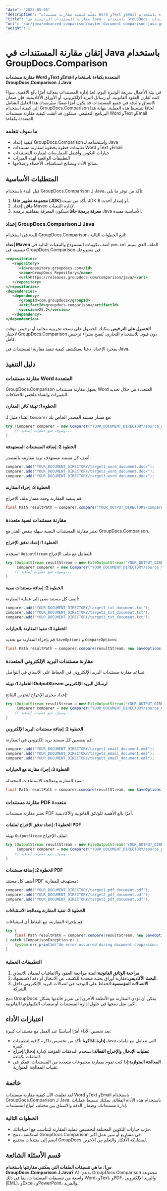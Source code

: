 ```yaml
---
"date": "2025-05-05"
"description": "تعلّم كيفية مقارنة مستندات Word وText وEmail بكفاءة باستخدام GroupDocs.Comparison لجافا. بسّط عمليات إدارة مستنداتك بسهولة."
"title": "مقارنة المستندات الرئيسية في Java - باستخدام GroupDocs. مقارنة لمستندات Word والنصوص والبريد الإلكتروني"
"url": "/ar/java/advanced-comparison/master-document-comparison-java-groupdocs/"
"weight": 1
---
```


# إتقان مقارنة المستندات في Java باستخدام GroupDocs.Comparison

**مقارنة مستندات Word وText وEmail المتعددة بكفاءة باستخدام GroupDocs.Comparison لـ Java**

في بيئة الأعمال سريعة الوتيرة اليوم، تُعدّ إدارة المستندات بفعالية أمرًا بالغ الأهمية. سواءً كنت تُقارن العقود القانونية، أو رسائل البريد الإلكتروني، أو الأوراق الأكاديمية، فإن ضمان الاتساق والدقة في جميع المستندات قد يكون أمرًا صعبًا. سيُرشدك هذا الدليل الشامل إلى كيفية استخدام GroupDocs.Comparison لجافا لتبسيط هذه العملية. بنهاية هذا البرنامج التعليمي، ستكون قد أتقنت كيفية مقارنة مستندات Word وText وEmail المتعددة بكفاءة.

### ما سوف تتعلمه
- كيفية إعداد GroupDocs.Comparison واستخدامه لـ Java
- تعليمات خطوة بخطوة لمقارنة مستندات Word وText وEmail
- خيارات التكوين وأفضل الممارسات لمقارنة المستندات
- التطبيقات الواقعية لهذه الميزات
- نصائح الأداء ونصائح استكشاف الأخطاء وإصلاحها

## المتطلبات الأساسية
قبل البدء باستخدام GroupDocs.Comparison لـ Java، تأكد من توفر ما يلي:
1. **مجموعة تطوير جافا (JDK)**:تأكد من تثبيت JDK 8 أو إصدار أحدث.
2. **مافن**:إعداد Maven لإدارة التبعيات.
3. **معرفة برمجة جافا**:ستكون المعرفة بمفاهيم برمجة Java الأساسية مفيدة.

### إعداد GroupDocs.Comparison لـ Java
للبدء في استخدام GroupDocs.Comparison، اتبع الخطوات التالية:

**إعداد Maven**
أضف تكوينات المستودع والتبعيات التالية في `pom.xml` الملف الذي سيتم تضمينه في GroupDocs.Comparison في مشروعك:

```xml
<repositories>
   <repository>
      <id>repository.groupdocs.com</id>
      <name>GroupDocs Repository</name>
      <url>https://releases.groupdocs.com/comparison/java/</url>
   </repository>
</repositories>
<dependencies>
   <dependency>
      <groupId>com.groupdocs</groupId>
      <artifactId>groupdocs-comparison</artifactId>
      <version>25.2</version>
   </dependency>
</dependencies>
```

**الحصول على الترخيص**
يمكنك الحصول على نسخة تجريبية مجانية أو ترخيص مؤقت لاختبار GroupDocs.Comparison دون قيود. للاستخدام التجاري، يُنصح بشراء ترخيص كامل.

بمجرد الإعداد، دعنا نستكشف كيفية تنفيذ مقارنة المستندات في Java.

## دليل التنفيذ

### مقارنة مستندات Word المتعددة
GroupDocs.Comparison يسهل مقارنة مستندات Word المتعددة من خلال تحديد التغييرات وإنشاء ملخص للاختلافات.

#### الخطوة 1: تهيئة كائن المقارن
إنشاء مثيل لـ `Comparer` مع مسار مستند المصدر الخاص بك:

```java
try (Comparer comparer = new Comparer("YOUR_DOCUMENT_DIRECTORY/source_word_document.docx")) {
    // وسوف تتبع خطوات إضافية...
}
```

#### الخطوة 2: إضافة المستندات المستهدفة
أضف كل مستند مستهدف تريد مقارنته بالمصدر:

```java
comparer.add("YOUR_DOCUMENT_DIRECTORY/target1_word_document.docx");
comparer.add("YOUR_DOCUMENT_DIRECTORY/target2_word_document.docx");
comparer.add("YOUR_DOCUMENT_DIRECTORY/target3_word_document.docx");
```

#### الخطوة 3: إجراء المقارنة
قم بتنفيذ المقارنة وحدد مسار ملف الإخراج:

```java
final Path resultPath = comparer.compare("YOUR_OUTPUT_DIRECTORY/compare_multiple_word_documents_result.docx");
```

### مقارنة مستندات نصية متعددة
تعتبر مقارنة المستندات النصية سهلة بنفس القدر مع GroupDocs.Comparison.

#### الخطوة 1: إعداد تدفق الإخراج
استخدم `OutputStream` للتعامل مع ملف الإخراج:

```java
try (OutputStream resultStream = new FileOutputStream("YOUR_OUTPUT_DIRECTORY/compare_multiple_txt_documents_result.txt");
     Comparer comparer = new Comparer("YOUR_DOCUMENT_DIRECTORY/source_text_document.txt")) {
    // وسوف تتبع خطوات إضافية...
}
```

#### الخطوة 2: إضافة مستندات نصية
أضف كل مستند نصي إلى عملية المقارنة:

```java
comparer.add("YOUR_DOCUMENT_DIRECTORY/target1_txt_document.txt");
comparer.add("YOUR_DOCUMENT_DIRECTORY/target2_txt_document.txt");
comparer.add("YOUR_DOCUMENT_DIRECTORY/target3_txt_document.txt");
```

#### الخطوة 3: تنفيذ المقارنة بالخيارات
قم بإجراء المقارنة مع تحديد `SaveOptions` و `CompareOptions`:

```java
final Path resultPath = comparer.compare(resultStream, new SaveOptions(), new CompareOptions());
```

### مقارنة مستندات البريد الإلكتروني المتعددة
تساعد مقارنة مستندات البريد الإلكتروني في الحفاظ على الاتساق في التواصل.

#### الخطوة 1: تهيئة OutputStream لرسائل البريد الإلكتروني
إعداد مجرى الإخراج لتخزين النتائج:

```java
try (OutputStream resultStream = new FileOutputStream("YOUR_OUTPUT_DIRECTORY/compare_multiple_email_documents_result.eml");
     Comparer comparer = new Comparer("YOUR_DOCUMENT_DIRECTORY/source_email_document.eml")) {
    // وسوف تتبع خطوات إضافية...
}
```

#### الخطوة 2: إضافة مستندات البريد الإلكتروني
قم بتضمين كل مستند بريد إلكتروني في المقارنة:

```java
comparer.add("YOUR_DOCUMENT_DIRECTORY/target1_email_document.eml");
comparer.add("YOUR_DOCUMENT_DIRECTORY/target2_email_document.eml");
comparer.add("YOUR_DOCUMENT_DIRECTORY/target3_email_document.eml");
```

#### الخطوة 3: إجراء مقارنة مع الخيارات
تنفيذ المقارنة ومعالجة الاستثناءات المحتملة:

```java
final Path resultPath = comparer.compare(resultStream, new SaveOptions(), new CompareOptions());
```

### مقارنة مستندات PDF متعددة
تعتبر مقارنة مستندات PDF أمرًا بالغ الأهمية للوثائق القانونية والأكاديمية.

#### الخطوة 1: إعداد تدفق الإخراج لملفات PDF
تهيئة `OutputStream` لملف الإخراج:

```java
try (OutputStream resultStream = new FileOutputStream("YOUR_OUTPUT_DIRECTORY/compare_multiple_pdf_documents_result.pdf");
     Comparer comparer = new Comparer("YOUR_DOCUMENT_DIRECTORY/source_pdf_document.pdf")) {
    // وسوف تتبع خطوات إضافية...
}
```

#### الخطوة 2: إضافة مستندات PDF
أضف كل مستند PDF مستهدف للمقارنة:

```java
comparer.add("YOUR_DOCUMENT_DIRECTORY/target1_pdf_document.pdf");
comparer.add("YOUR_DOCUMENT_DIRECTORY/target2_pdf_document.pdf");
comparer.add("YOUR_DOCUMENT_DIRECTORY/target3_pdf_document.pdf");
```

#### الخطوة 3: تنفيذ المقارنة ومعالجة الاستثناءات
قم بإجراء المقارنة، مع التقاط أي استثناءات:

```java
try {
    final Path resultPath = comparer.compare(resultStream, new SaveOptions(), new CompareOptions());
} catch (ComparisonException e) {
    System.err.println("An error occurred during document comparison: " + e.getMessage());
}
```

### التطبيقات العملية
1. **مراجعة الوثائق القانونية**:أتمتة مراجعة العقود والاتفاقيات لضمان الاتساق.
2. **البحث الأكاديمي**:مقارنة أوراق بحثية متعددة للكشف عن الانتحال أو دقة الاستشهاد.
3. **الاتصالات المؤسسية**:الحفاظ على التوحيد في اتصالات البريد الإلكتروني داخل الشركة.

دمج GroupDocs. يمكن أن تؤدي المقارنة مع الأنظمة الأخرى إلى تعزيز فائدتها بشكل أكبر، مثل دمجها في حلول إدارة المستندات أو منصات التكنولوجيا القانونية.

## اعتبارات الأداء
يعد تحسين الأداء أمرًا أساسيًا عند العمل مع مستندات كبيرة:
- **إدارة الذاكرة**:تأكد من تخصيص ذاكرة كافية لتطبيقات Java التي تتعامل مع ملفات كبيرة.
- **عمليات الإدخال والإخراج الفعالة**:استخدم التدفقات المؤقتة لإدارة إدخال/إخراج الملفات بكفاءة.
- **المعالجة المتوازية**:إذا كنت تقوم بمقارنة مجموعات متعددة من المستندات، ففكر في تقنيات المعالجة المتوازية.

## خاتمة
لقد تعلمتَ الآن كيفية مقارنة مستندات Word وText وEmail باستخدام GroupDocs.Comparison لـ Java. باستخدام هذه الأداة الفعّالة، يمكنك تبسيط عمليات إدارة مستنداتك، وضمان الدقة والاتساق بين مختلف أنواع المستندات.

### الخطوات التالية
- جرّب خيارات التكوين المختلفة لتخصيص عملية المقارنة لتتناسب مع احتياجاتك.
- استكشف دمج GroupDocs.Comparison في مشاريع أو سير عمل أكبر.
- انضم إلى منتديات مجتمع GroupDocs لمشاركة الأفكار والتعلم من الآخرين.

## قسم الأسئلة الشائعة
**س1: ما هي تنسيقات الملفات التي يمكنني مقارنتها باستخدام GroupDocs.Comparison لـ Java؟**
A1: يدعم GroupDocs.Comparison مجموعة واسعة من تنسيقات المستندات، بما في ذلك Word، وText، وPDF، والبريد الإلكتروني (EML)، وExcel، وPowerPoint، والمزيد.